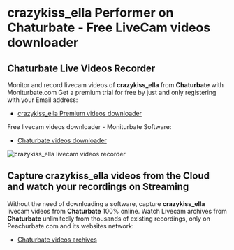 # crazykiss_ella Performer on Chaturbate - Free LiveCam videos downloader

## Chaturbate Live Videos Recorder

Monitor and record livecam videos of **crazykiss_ella** from **Chaturbate** with Moniturbate.com
Get a premium trial for free by just and only registering with your Email address:
* [crazykiss_ella Premium videos downloader](https://moniturbate.com/request-demo-licence-key.html)

Free livecam videos downloader - Moniturbate Software:
* [Chaturbate videos downloader](https://moniturbate.com/moniturbate-download-software.html)

![crazykiss_ella livecam videos recorder](https://peachurnet.com/templates/moniturbate-software.png)


## Capture crazykiss_ella videos from the Cloud and watch your recordings on Streaming

Without the need of downloading a software, capture **crazykiss_ella** livecam videos from **Chaturbate** 100% online.
Watch Livecam archives from **Chaturbate** unlimitedly from thousands of existing recordings, only on Peachurbate.com and its websites network:
* [Chaturbate videos archives](https://peachurnet.com/)